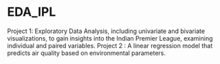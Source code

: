 # EDA_IPL
Project 1: Exploratory Data Analysis, including univariate and bivariate visualizations, to gain insights into the Indian Premier League, examining individual and paired variables.
Project 2 : A linear regression model that predicts air quality based on environmental parameters.

